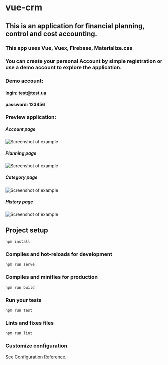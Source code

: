 # vue-crm

## This is an application for financial planning, control and cost accounting.

### This app uses Vue, Vuex, Firebase, Materialize.css

### You can create your personal Account by simple registration or use a demo account to explore the application.
### Demo account:
#### login: test@test.ua
#### password: 123456

### Preview application:
##### Account page
![Screenshot of example](https://github.com/OlegFilinskiy/vue-crm/raw/master/src/assets/screenshot_1.png)
##### Planning page
![Screenshot of example](https://github.com/OlegFilinskiy/vue-crm/raw/master/src/assets/screenshot_2.png)
##### Category page
![Screenshot of example](https://github.com/OlegFilinskiy/vue-crm/raw/master/src/assets/screenshot_3.png)
##### History page
![Screenshot of example](https://github.com/OlegFilinskiy/vue-crm/raw/master/src/assets/screenshot_4.png)

## Project setup
```
npm install
```

### Compiles and hot-reloads for development
```
npm run serve
```

### Compiles and minifies for production
```
npm run build
```

### Run your tests
```
npm run test
```

### Lints and fixes files
```
npm run lint
```

### Customize configuration
See [Configuration Reference](https://cli.vuejs.org/config/).
